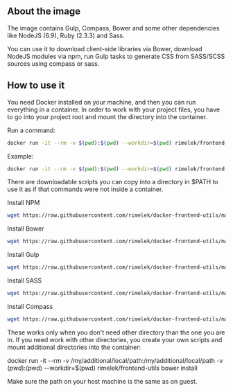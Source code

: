 ## About the image

The image contains Gulp, Compass, Bower and some other dependencies like NodeJS (6.9), Ruby (2.3.3) and Sass.

You can use it to download client-side libraries via Bower, download NodeJS modules via npm, run Gulp tasks to generate CSS from SASS/SCSS sources 
using compass or sass.

## How to use it

You need Docker installed on your machine, and then you can run everything in a container. 
In order to work with your project files, you have to go into your project root and mount
the directory into the container. 

Run a command:
```bash
docker run -it --rm -v $(pwd):$(pwd) --workdir=$(pwd) rimelek/frontend-utils COMMAND
```
 
Example:
```bash
docker run -it --rm -v $(pwd):$(pwd) --workdir=$(pwd) rimelek/frontend-utils bower install
```

There are downloadable scripts you can copy into a directory in $PATH to use it as if that commands 
were not inside a container. 

Install NPM
```bash
wget https://raw.githubusercontent.com/rimelek/docker-frontend-utils/master/host-scripts/npm.sh -O /usr/local/bin/npm && chmod +x /usr/local/bin/npm
```

Install Bower
```bash
wget https://raw.githubusercontent.com/rimelek/docker-frontend-utils/master/host-scripts/bower.sh -O /usr/local/bin/bower && chmod +x /usr/local/bin/bower
```

Install Gulp
```bash
wget https://raw.githubusercontent.com/rimelek/docker-frontend-utils/master/host-scripts/gulp.sh -O /usr/local/bin/gulp && chmod +x /usr/local/bin/gulp
```

Install SASS
```bash
wget https://raw.githubusercontent.com/rimelek/docker-frontend-utils/master/host-scripts/sass.sh -O /usr/local/bin/sass && chmod +x /usr/local/bin/sass
```

Install Compass
```bash
wget https://raw.githubusercontent.com/rimelek/docker-frontend-utils/master/host-scripts/compass.sh -O /usr/local/bin/compass && chmod +x /usr/local/bin/compass
```

These works only when you don't need other directory than the one you are in. If you need work with other directories,
you create your own scripts and mount additional directories into the container:

docker run -it --rm -v /my/additional/local/path:/my/additional/local/path -v $(pwd):$(pwd) --workdir=$(pwd) rimelek/frontend-utils bower install

Make sure the path on your host machine is the same as on guest.